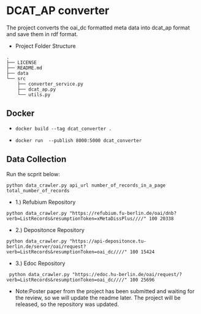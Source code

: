 # DCAT_AP converter
The project converts the oai_dc formatted meta data into dcat_ap format and save them in rdf format.






* Project Folder Structure
````
.
├── LICENSE
├── README.md
├── data
└── src
    ├── converter_service.py 
    ├── dcat_ap.py           
    └── utils.py
````
## Docker 

* ```docker build --tag dcat_converter .```

* ```docker run  --publish 8000:5000 dcat_converter```

## Data Collection
Run the scprit below:
``` 
python data_crawler.py api_url number_of_records_in_a_page total_number_of_records
```
* 1.) Refubium Repository

```
python data_crawler.py "https://refubium.fu-berlin.de/oai/dnb?verb=ListRecords&resumptionToken=xMetaDissPlus////" 100 20338
```

* 2.) Depositonce Repository

```
python data_crawler.py "https://api-depositonce.tu-berlin.de/server/oai/request?verb=ListRecords&resumptionToken=oai_dc////" 100 15424
```
* 3.) Edoc Repository

```
 python data_crawler.py "https://edoc.hu-berlin.de/oai/request/?verb=ListRecords&resumptionToken=oai_dc////" 100 25696
```

* Note:Poster paper from the project has been submitted and waiting for the review, so we will update the readme later. The project will be released, so the repository was updated.
